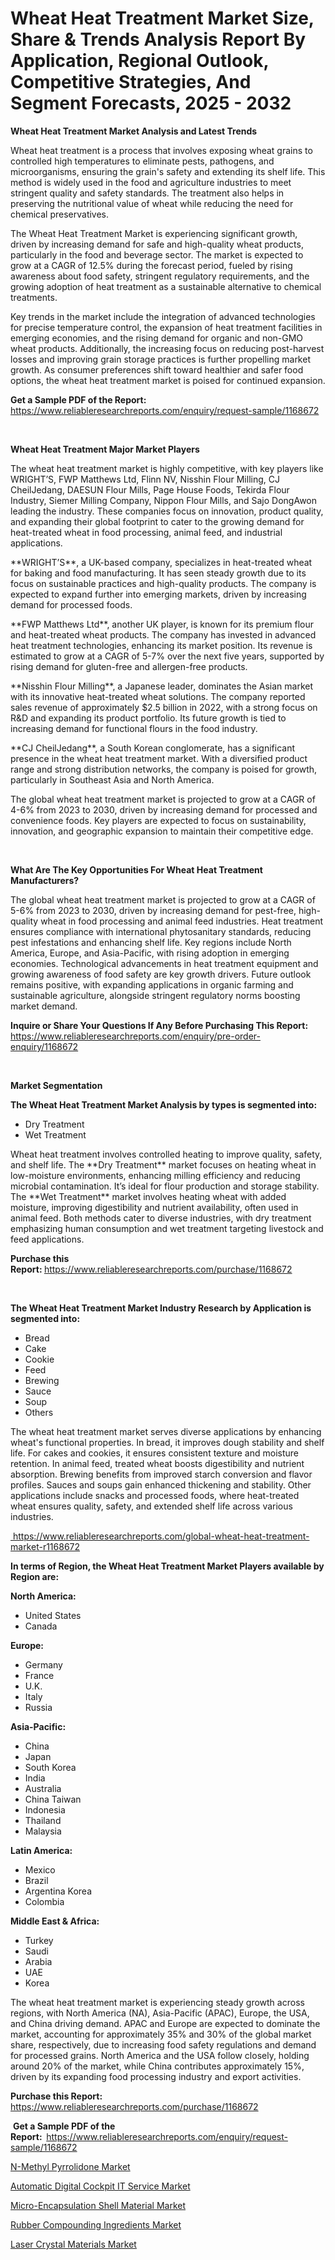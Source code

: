 <p><h1>Wheat Heat Treatment Market Size, Share & Trends Analysis Report By Application, Regional Outlook, Competitive Strategies, And Segment Forecasts, 2025 - 2032</h1></p><p><strong>Wheat Heat Treatment Market Analysis and Latest Trends</strong></p>
<p><p>Wheat heat treatment is a process that involves exposing wheat grains to controlled high temperatures to eliminate pests, pathogens, and microorganisms, ensuring the grain's safety and extending its shelf life. This method is widely used in the food and agriculture industries to meet stringent quality and safety standards. The treatment also helps in preserving the nutritional value of wheat while reducing the need for chemical preservatives.</p><p>The Wheat Heat Treatment Market is experiencing significant growth, driven by increasing demand for safe and high-quality wheat products, particularly in the food and beverage sector. The market is expected to grow at a CAGR of 12.5% during the forecast period, fueled by rising awareness about food safety, stringent regulatory requirements, and the growing adoption of heat treatment as a sustainable alternative to chemical treatments.</p><p>Key trends in the market include the integration of advanced technologies for precise temperature control, the expansion of heat treatment facilities in emerging economies, and the rising demand for organic and non-GMO wheat products. Additionally, the increasing focus on reducing post-harvest losses and improving grain storage practices is further propelling market growth. As consumer preferences shift toward healthier and safer food options, the wheat heat treatment market is poised for continued expansion.</p></p>
<p><strong>Get a Sample PDF of the Report:&nbsp;</strong> <a href="https://www.reliableresearchreports.com/enquiry/request-sample/1168672?utm_campaign=12&utm_medium=2&utm_source=Github&utm_content=ia&utm_term=20012025&utm_id=wheat-heat-treatment">https://www.reliableresearchreports.com/enquiry/request-sample/1168672</a></p>
<p>&nbsp;</p>
<p><strong>Wheat Heat Treatment Major Market Players</strong></p>
<p><p>The wheat heat treatment market is highly competitive, with key players like WRIGHT’S, FWP Matthews Ltd, Flinn NV, Nisshin Flour Milling, CJ CheilJedang, DAESUN Flour Mills, Page House Foods, Tekirda Flour Industry, Siemer Milling Company, Nippon Flour Mills, and Sajo DongAwon leading the industry. These companies focus on innovation, product quality, and expanding their global footprint to cater to the growing demand for heat-treated wheat in food processing, animal feed, and industrial applications.</p><p>**WRIGHT’S**, a UK-based company, specializes in heat-treated wheat for baking and food manufacturing. It has seen steady growth due to its focus on sustainable practices and high-quality products. The company is expected to expand further into emerging markets, driven by increasing demand for processed foods.</p><p>**FWP Matthews Ltd**, another UK player, is known for its premium flour and heat-treated wheat products. The company has invested in advanced heat treatment technologies, enhancing its market position. Its revenue is estimated to grow at a CAGR of 5-7% over the next five years, supported by rising demand for gluten-free and allergen-free products.</p><p>**Nisshin Flour Milling**, a Japanese leader, dominates the Asian market with its innovative heat-treated wheat solutions. The company reported sales revenue of approximately $2.5 billion in 2022, with a strong focus on R&D and expanding its product portfolio. Its future growth is tied to increasing demand for functional flours in the food industry.</p><p>**CJ CheilJedang**, a South Korean conglomerate, has a significant presence in the wheat heat treatment market. With a diversified product range and strong distribution networks, the company is poised for growth, particularly in Southeast Asia and North America.</p><p>The global wheat heat treatment market is projected to grow at a CAGR of 4-6% from 2023 to 2030, driven by increasing demand for processed and convenience foods. Key players are expected to focus on sustainability, innovation, and geographic expansion to maintain their competitive edge.</p></p>
<p>&nbsp;</p>
<p><strong>What Are The Key Opportunities For Wheat Heat Treatment Manufacturers?</strong></p>
<p><p>The global wheat heat treatment market is projected to grow at a CAGR of 5-6% from 2023 to 2030, driven by increasing demand for pest-free, high-quality wheat in food processing and animal feed industries. Heat treatment ensures compliance with international phytosanitary standards, reducing pest infestations and enhancing shelf life. Key regions include North America, Europe, and Asia-Pacific, with rising adoption in emerging economies. Technological advancements in heat treatment equipment and growing awareness of food safety are key growth drivers. Future outlook remains positive, with expanding applications in organic farming and sustainable agriculture, alongside stringent regulatory norms boosting market demand.</p></p>
<p><strong>Inquire or Share Your Questions If Any Before Purchasing This Report:</strong> <a href="https://www.reliableresearchreports.com/enquiry/pre-order-enquiry/1168672?utm_campaign=12&utm_medium=2&utm_source=Github&utm_content=ia&utm_term=20012025&utm_id=wheat-heat-treatment">https://www.reliableresearchreports.com/enquiry/pre-order-enquiry/1168672</a></p>
<p>&nbsp;</p>
<p><strong>Market Segmentation</strong></p>
<p><strong>The Wheat Heat Treatment Market Analysis by types is segmented into:</strong></p>
<p><ul><li>Dry Treatment</li><li>Wet Treatment</li></ul></p>
<p><p>Wheat heat treatment involves controlled heating to improve quality, safety, and shelf life. The **Dry Treatment** market focuses on heating wheat in low-moisture environments, enhancing milling efficiency and reducing microbial contamination. It’s ideal for flour production and storage stability. The **Wet Treatment** market involves heating wheat with added moisture, improving digestibility and nutrient availability, often used in animal feed. Both methods cater to diverse industries, with dry treatment emphasizing human consumption and wet treatment targeting livestock and feed applications.</p></p>
<p><strong>Purchase this Report:&nbsp;</strong><a href="https://www.reliableresearchreports.com/purchase/1168672?utm_campaign=12&utm_medium=2&utm_source=Github&utm_content=ia&utm_term=20012025&utm_id=wheat-heat-treatment">https://www.reliableresearchreports.com/purchase/1168672</a></p>
<p>&nbsp;</p>
<p><strong>The Wheat Heat Treatment Market Industry Research by Application is segmented into:</strong></p>
<p><ul><li>Bread</li><li>Cake</li><li>Cookie</li><li>Feed</li><li>Brewing</li><li>Sauce</li><li>Soup</li><li>Others</li></ul></p>
<p><p>The wheat heat treatment market serves diverse applications by enhancing wheat's functional properties. In bread, it improves dough stability and shelf life. For cakes and cookies, it ensures consistent texture and moisture retention. In animal feed, treated wheat boosts digestibility and nutrient absorption. Brewing benefits from improved starch conversion and flavor profiles. Sauces and soups gain enhanced thickening and stability. Other applications include snacks and processed foods, where heat-treated wheat ensures quality, safety, and extended shelf life across various industries.</p></p>
<p><a href="https://www.reliableresearchreports.com/global-wheat-heat-treatment-market-r1168672?utm_campaign=12&utm_medium=2&utm_source=Github&utm_content=ia&utm_term=20012025&utm_id=wheat-heat-treatment">&nbsp;https://www.reliableresearchreports.com/global-wheat-heat-treatment-market-r1168672</a></p>
<p><strong>In terms of Region, the Wheat Heat Treatment Market Players available by Region are:</strong></p>
<p>
    <p> <strong> North America: </strong>
        <ul>
            <li>United States</li>
            <li>Canada</li>
        </ul>
        </p> 
    <p> <strong> Europe: </strong>
        <ul>
            <li>Germany</li>
            <li>France</li>
            <li>U.K.</li>
            <li>Italy</li>
            <li>Russia</li>
        </ul>
        </p> 
    <p> <strong> Asia-Pacific: </strong>
        <ul>
            <li>China</li>
            <li>Japan</li>
            <li>South Korea</li>
            <li>India</li>
            <li>Australia</li>
            <li>China Taiwan</li>
            <li>Indonesia</li>
            <li>Thailand</li>
            <li>Malaysia</li>
        </ul>
        </p> 
    <p> <strong> Latin America: </strong>
        <ul>
            <li>Mexico</li>
            <li>Brazil</li>
            <li>Argentina Korea</li>
            <li>Colombia</li>
        </ul>
        </p> 
    <p> <strong> Middle East & Africa: </strong>
        <ul>
            <li>Turkey</li>
            <li>Saudi</li>
            <li>Arabia</li>
            <li>UAE</li>
            <li>Korea</li>
        </ul>
    </p>
    </p>
<p><p>The wheat heat treatment market is experiencing steady growth across regions, with North America (NA), Asia-Pacific (APAC), Europe, the USA, and China driving demand. APAC and Europe are expected to dominate the market, accounting for approximately 35% and 30% of the global market share, respectively, due to increasing food safety regulations and demand for processed grains. North America and the USA follow closely, holding around 20% of the market, while China contributes approximately 15%, driven by its expanding food processing industry and export activities.</p></p>
<p><strong>Purchase this Report: </strong><a href="https://www.reliableresearchreports.com/purchase/1168672?utm_campaign=12&utm_medium=2&utm_source=Github&utm_content=ia&utm_term=20012025&utm_id=wheat-heat-treatment">https://www.reliableresearchreports.com/purchase/1168672</a></p>
<p>&nbsp;<strong>Get a Sample PDF of the Report:&nbsp;&nbsp;</strong><a href="https://www.reliableresearchreports.com/enquiry/request-sample/1168672?utm_campaign=12&utm_medium=2&utm_source=Github&utm_content=ia&utm_term=20012025&utm_id=wheat-heat-treatment">https://www.reliableresearchreports.com/enquiry/request-sample/1168672</a></p>
<p><strong></strong></p>
<p><p><a href="https://www.linkedin.com/pulse/growth-opportunities-n-methyl-pyrrolidone-market-industry-dynamics-wtate?utm_campaign=12&utm_medium=2&utm_source=Github&utm_content=ia&utm_term=20012025&utm_id=wheat-heat-treatment">N-Methyl Pyrrolidone Market</a></p><p><a href="https://github.com/gukenneth26571/Market-Research-Report-List-1/blob/main/automatic-digital-cockpit-it-service-market.md?utm_campaign=12&utm_medium=2&utm_source=Github&utm_content=ia&utm_term=20012025&utm_id=wheat-heat-treatment">Automatic Digital Cockpit IT Service Market</a></p><p><a href="https://www.linkedin.com/pulse/micro-encapsulation-shell-material-market-size-average-f4roc?utm_campaign=12&utm_medium=2&utm_source=Github&utm_content=ia&utm_term=20012025&utm_id=wheat-heat-treatment">Micro-Encapsulation Shell Material Market</a></p><p><a href="https://www.linkedin.com/pulse/rubber-compounding-ingredients-market-report-2025-2032-evaluating-d2zge?utm_campaign=12&utm_medium=2&utm_source=Github&utm_content=ia&utm_term=20012025&utm_id=wheat-heat-treatment">Rubber Compounding Ingredients Market</a></p><p><a href="https://github.com/ChiragRp1/Market-Research-Report-List-7/blob/main/laser-crystal-materials-market.md?utm_campaign=12&utm_medium=2&utm_source=Github&utm_content=ia&utm_term=20012025&utm_id=wheat-heat-treatment">Laser Crystal Materials Market</a></p></p>
